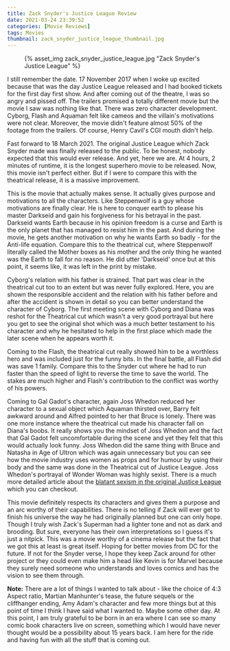 ```yaml
---
title: Zack Snyder's Justice League Review
date: 2021-03-24 23:39:52
categories: [Movie Reviews]
tags: Movies
thumbnail: zack_snyder_justice_league_thumbnail.jpg
---
```


<figure>{% asset_img zack_snyder_justice_league.jpg "Zack Snyder's Justice League" %}</figure>

I still remember the date. 17 November 2017 when I woke up excited because that was the day Justice League released and I had booked tickets for the first day first show. And after coming out of the theatre, I was so angry and pissed off. The trailers promised a totally different movie but the movie I saw was nothing like that. There was zero character development. Cyborg, Flash and Aquaman felt like cameos and the villain's motivations were not clear. Moreover, the movie didn't feature almost 50% of the footage from the trailers. Of course, Henry Cavil's CGI mouth didn't help.

Fast forward to 18 March 2021. The original Justice League which Zack Snyder made was finally released to the public. To be honest, nobody expected that this would ever release. And yet, here we are. At 4 hours, 2 minutes of runtime, it is the longest superhero movie to be released. Now, this movie isn't perfect either. But if I were to compare this with the theatrical release, it is a massive improvement. 

This is the movie that actually makes sense. It actually gives purpose and motivations to all the characters. Like Steppenwolf is a guy whose motivations are finally clear. He is here to conquer earth to please his master Darkseid and gain his forgiveness for his betrayal in the past. Darkseid wants Earth because in his opinion freedom is a curse and Earth is the only planet that has managed to resist him in the past. And during the movie, he gets another motivation on why he wants Earth so badly - for the Anti-life equation. Compare this to the theatrical cut, where Steppenwolf literally called the Mother boxes as his mother and the only thing he wanted was the Earth to fall for no reason. He did utter 'Darkseid' once but at this point, it seems like, it was left in the print by mistake.

Cyborg's relation with his father is strained. That part was clear in the theatrical cut too to an extent but was never fully explored. Here, you are shown the responsible accident and the relation with his father before and after the accident is shown in detail so you can better understand the character of Cyborg. The first meeting scene with Cyborg and Diana was reshot for the Theatrical cut which wasn't a very good portrayal but here you get to see the original shot which was a much better testament to his character and why he hesitated to help in the first place which made the later scene when he appears worth it.

Coming to the Flash, the theatrical cut really showed him to be a worthless hero and was included just for the funny bits. In the final battle, all Flash did was save 1 family. Compare this to the Snyder cut where he had to run faster than the speed of light to reverse the time to save the world. The stakes are much higher and Flash's contribution to the conflict was worthy of his powers. 

Coming to Gal Gadot's character, again Joss Whedon reduced her character to a sexual object which Aquaman thirsted over, Barry felt awkward around and Alfred pointed to her that Bruce is lonely. There was one more instance where the theatrical cut made his character fall on Diana's boobs. It really shows you the mindset of Joss Whedon and the fact that Gal Gadot felt uncomfortable during the scene and yet they felt that this would actually look funny. Joss Whedon did the same thing with Bruce and Natasha in Age of Ultron which was again unnecessary but you can see how the movie industry uses women as props and for humour by using their body and the same was done in the Theatrical cut of Justice League. Joss Whedon's portrayal of Wonder Woman was highly sexist. There is a much more detailed article about the [blatant sexism in the original Justice League](https://www.refinery29.com/en-us/2021/03/10367094/zack-snyder-justice-league-difference-changes-wonder-woman) which you can checkout.

This movie definitely respects its characters and gives them a purpose and an arc worthy of their capabilities. There is no telling if Zack will ever get to finish his universe the way he had originally planned but one can only hope. Though I truly wish Zack's Superman had a lighter tone and not as dark and brooding. But sure, everyone has their own interpretations so I guess it's just a nitpick. This was a movie worthy of a cinema release but the fact that we got this at least is great itself. Hoping for better movies from DC for the future. If not for the Snyder verse, I hope they keep Zack around for other project or they could even make him a head like Kevin is for Marvel because they surely need someone who understands and loves comics and has the vision to see them through.

**Note:** There are a lot of things I wanted to talk about - like the choice of 4:3 Aspect ratio, Martian Manhunter's tease, the future sequels or the cliffhanger ending, Amy Adam's character and few more things but at this point of time I think I have said what I wanted to. Maybe some other day. At this point, I am truly grateful to be born in an era where I can see so many comic book characters live on screen, something which I would have never thought would be a possibility about 15 years back. I am here for the ride and having fun with all the stuff that is coming out.

